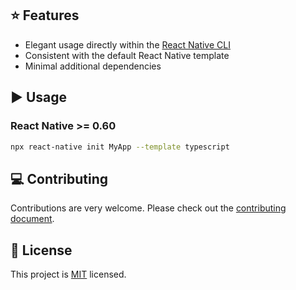 ## :star: Features

- Elegant usage directly within the [React Native CLI](https://github.com/react-native-community/cli)
- Consistent with the default React Native template
- Minimal additional dependencies

## :arrow_forward: Usage

### React Native >= 0.60

```sh
npx react-native init MyApp --template typescript
```

## :computer: Contributing

Contributions are very welcome. Please check out the [contributing document](CONTRIBUTING.md).

## :bookmark: License

This project is [MIT](LICENSE) licensed.
